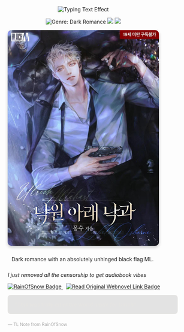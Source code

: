 <div align="center"> <!-- This is the Platinum Typing Effect Header --> <img src="https://readme-typing-svg.herokuapp.com?font=Merriweather&size=28&pause=1000000&color=E5E4E2&center=true&width=600&lines=Fallen+Fruit+under+the+Paradise&repeat=false" alt="Typing Text Effect" />

<!-- Badges Section: Visually represents key attributes -->

<p>
<!-- Genre Badge: UPDATED TO DARK ROMANCE -->
<img src="https://img.shields.io/badge/GENRE-Dark_Romance-9C0C30?style=for-the-badge&logoColor=white" alt="Genre: Dark Romance">
<!-- Status Badge (assuming it's complete/active) -->
<img src="https://img.shields.io/badge/STATUS-Complete-4CAF50?style=for-the-badge&logoColor=white">
<!-- Format Badge -->
<img src="https://img.shields.io/badge/FORMAT-Audio+Novel-F25F5C?style=for-the-badge&logo=audible&logoColor=white">
</p>

</div>

<div align="center">
<img src="./assets/fallenfruit.jpeg" alt="Fallen Fruit" style="max-width:80%;border-radius:10px; box-shadow: 0 4px 8px rgba(0, 0, 0, 0.2);" />

</div>

<!-- All sections below the image are left-aligned -->

<div align="left" style="padding-left: 10%;">

<p style="max-width: 700px; padding: 10px;">
Dark romance with an absolutely unhinged black flag ML.
</p>

<p style="font-style: italic; margin-top: 15px;">I just removed all the censorship to get audiobook vibes</p>

<p>
<a href="https://rainofsnow.com/">
<img src="https://img.shields.io/badge/Translation%20Source-RainOfSnow-4D90FE?style=for-the-badge&logo=wordpress&logoColor=white" alt="RainOfSnow Badge">
</a>
&nbsp;
<a href="https://rainofsnow.com/the-fallen-fruit-under-the-paradise/">
<img src="https://img.shields.io/badge/Read%20Original%20Webnovel-Direct%20Link-C9184A?style=for-the-badge&logo=read-the-docs&logoColor=white" alt="Read Original Webnovel Link Badge">
</a>
</p>

</div>

<div align="left" style="padding-left: 10%;">

<p style="border: 2px solid #E5E4E2; padding: 15px; border-radius: 8px; max-width: 600px; background-color: rgba(0, 0, 0, 0.1);">
<i style="color: #E5E4E2;"> <b> "This was truly an entire world made for Ulrich" </b> </i>

<sub style="color: #A9A9A9;">— TL Note from RainOfSnow</sub>

</p>

</div>

